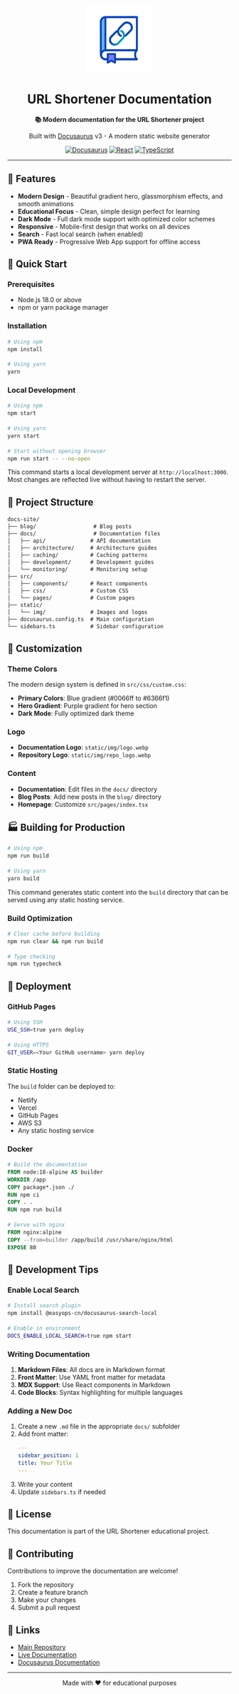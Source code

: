 <div align="center">
  <img src="static/img/logo.webp" alt="URL Shortener Documentation" width="150" height="150">
  
  # URL Shortener Documentation
  
  **📚 Modern documentation for the URL Shortener project**
  
  Built with [Docusaurus](https://docusaurus.io/) v3 - A modern static website generator
  
  [![Docusaurus](https://img.shields.io/badge/Docusaurus-3.0-3ECC5F?style=flat-square&logo=docusaurus&logoColor=white)](https://docusaurus.io/)
  [![React](https://img.shields.io/badge/React-18-61DAFB?style=flat-square&logo=react&logoColor=white)](https://reactjs.org/)
  [![TypeScript](https://img.shields.io/badge/TypeScript-5.0-3178C6?style=flat-square&logo=typescript&logoColor=white)](https://www.typescriptlang.org/)
</div>

---

## 🎨 Features

- **Modern Design** - Beautiful gradient hero, glassmorphism effects, and smooth animations
- **Educational Focus** - Clean, simple design perfect for learning
- **Dark Mode** - Full dark mode support with optimized color schemes
- **Responsive** - Mobile-first design that works on all devices
- **Search** - Fast local search (when enabled)
- **PWA Ready** - Progressive Web App support for offline access

## 🚀 Quick Start

### Prerequisites

- Node.js 18.0 or above
- npm or yarn package manager

### Installation

```bash
# Using npm
npm install

# Using yarn
yarn
```

### Local Development

```bash
# Using npm
npm start

# Using yarn
yarn start

# Start without opening browser
npm run start -- --no-open
```

This command starts a local development server at `http://localhost:3000`. Most changes are reflected live without having to restart the server.

## 📁 Project Structure

```
docs-site/
├── blog/                  # Blog posts
├── docs/                  # Documentation files
│   ├── api/              # API documentation
│   ├── architecture/     # Architecture guides
│   ├── caching/          # Caching patterns
│   ├── development/      # Development guides
│   └── monitoring/       # Monitoring setup
├── src/
│   ├── components/       # React components
│   ├── css/              # Custom CSS
│   └── pages/            # Custom pages
├── static/
│   └── img/              # Images and logos
├── docusaurus.config.ts  # Main configuration
└── sidebars.ts           # Sidebar configuration
```

## 🍨 Customization

### Theme Colors

The modern design system is defined in `src/css/custom.css`:

- **Primary Colors**: Blue gradient (#0066ff to #6366f1)
- **Hero Gradient**: Purple gradient for hero section
- **Dark Mode**: Fully optimized dark theme

### Logo

- **Documentation Logo**: `static/img/logo.webp`
- **Repository Logo**: `static/img/repo_logo.webp`

### Content

- **Documentation**: Edit files in the `docs/` directory
- **Blog Posts**: Add new posts in the `blog/` directory
- **Homepage**: Customize `src/pages/index.tsx`

## 🏭 Building for Production

```bash
# Using npm
npm run build

# Using yarn
yarn build
```

This command generates static content into the `build` directory that can be served using any static hosting service.

### Build Optimization

```bash
# Clear cache before building
npm run clear && npm run build

# Type checking
npm run typecheck
```

## 🚀 Deployment

### GitHub Pages

```bash
# Using SSH
USE_SSH=true yarn deploy

# Using HTTPS
GIT_USER=<Your GitHub username> yarn deploy
```

### Static Hosting

The `build` folder can be deployed to:
- Netlify
- Vercel
- GitHub Pages
- AWS S3
- Any static hosting service

### Docker

```dockerfile
# Build the documentation
FROM node:18-alpine AS builder
WORKDIR /app
COPY package*.json ./
RUN npm ci
COPY . .
RUN npm run build

# Serve with nginx
FROM nginx:alpine
COPY --from=builder /app/build /usr/share/nginx/html
EXPOSE 80
```

## 🔧 Development Tips

### Enable Local Search

```bash
# Install search plugin
npm install @easyops-cn/docusaurus-search-local

# Enable in environment
DOCS_ENABLE_LOCAL_SEARCH=true npm start
```

### Writing Documentation

1. **Markdown Files**: All docs are in Markdown format
2. **Front Matter**: Use YAML front matter for metadata
3. **MDX Support**: Use React components in Markdown
4. **Code Blocks**: Syntax highlighting for multiple languages

### Adding a New Doc

1. Create a new `.md` file in the appropriate `docs/` subfolder
2. Add front matter:
   ```yaml
   ---
   sidebar_position: 1
   title: Your Title
   ---
   ```
3. Write your content
4. Update `sidebars.ts` if needed

## 📝 License

This documentation is part of the URL Shortener educational project.

## 🤝 Contributing

Contributions to improve the documentation are welcome!

1. Fork the repository
2. Create a feature branch
3. Make your changes
4. Submit a pull request

## 🔗 Links

- [Main Repository](https://github.com/your-username/url_shortener)
- [Live Documentation](https://your-docs-site.com)
- [Docusaurus Documentation](https://docusaurus.io/docs)

---

<div align="center">
  Made with ❤️ for educational purposes
</div>
